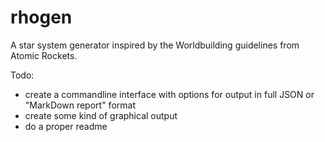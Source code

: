 # rhogen
A star system generator inspired by the Worldbuilding guidelines from Atomic Rockets.

Todo:

- create a commandline interface with options for output in full JSON or "MarkDown report" format
- create some kind of graphical output
- do a proper readme
